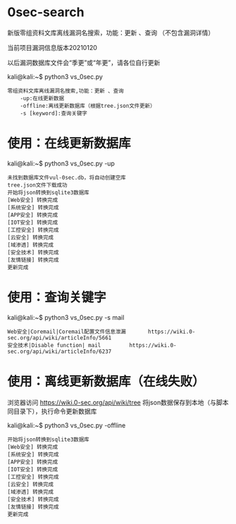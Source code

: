 # 0sec-search
新版零组资料文库离线漏洞名搜索，功能：更新 、查询 （不包含漏洞详情）

当前项目漏洞信息版本20210120

以后漏洞数据库文件会“季更”或“年更”，请各位自行更新

kali@kali:~$ python3 vs_0sec.py

    零组资料文库离线漏洞名搜索,功能：更新 、查询
        -up:在线更新数据
        -offline:离线更新数据库（根据tree.json文件更新）
        -s [keyword]:查询关键字

# 使用：在线更新数据库
kali@kali:~$ python3 vs_0sec.py -up

    未找到数据库文件vul-0sec.db，将自动创建空库
    tree.json文件下载成功
    开始将json转换到sqlite3数据库
    [Web安全] 转换完成
    [系统安全] 转换完成
    [APP安全] 转换完成
    [IOT安全] 转换完成
    [工控安全] 转换完成
    [云安全] 转换完成
    [域渗透] 转换完成
    [安全技术] 转换完成
    [友情链接] 转换完成
    更新完成

# 使用：查询关键字
kali@kali:~$ python3 vs_0sec.py -s mail

    Web安全|Coremail|Coremail配置文件信息泄漏       https://wiki.0-sec.org/api/wiki/articleInfo/5661
    安全技术|Disable function| mail         https://wiki.0-sec.org/api/wiki/articleInfo/6237

# 使用：离线更新数据库（在线失败）
浏览器访问 https://wiki.0-sec.org/api/wiki/tree 将json数据保存到本地（与脚本同目录下），执行命令更新数据库

kali@kali:~$ python3 vs_0sec.py -offline

    开始将json转换到sqlite3数据库
    [Web安全] 转换完成
    [系统安全] 转换完成
    [APP安全] 转换完成
    [IOT安全] 转换完成
    [工控安全] 转换完成
    [云安全] 转换完成
    [域渗透] 转换完成
    [安全技术] 转换完成
    [友情链接] 转换完成
    更新完成


